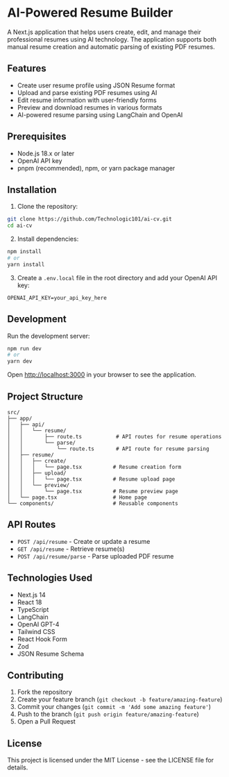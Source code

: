 # AI-Powered Resume Builder

A Next.js application that helps users create, edit, and manage their professional resumes using AI technology. The application supports both manual resume creation and automatic parsing of existing PDF resumes.

## Features

- Create user resume profile using JSON Resume format
- Upload and parse existing PDF resumes using AI
- Edit resume information with user-friendly forms
- Preview and download resumes in various formats
- AI-powered resume parsing using LangChain and OpenAI

## Prerequisites

- Node.js 18.x or later
- OpenAI API key
- pnpm (recommended), npm, or yarn package manager

## Installation

1. Clone the repository:
```bash
git clone https://github.com/Technologic101/ai-cv.git
cd ai-cv
```

2. Install dependencies:
```bash
npm install
# or
yarn install
```

3. Create a `.env.local` file in the root directory and add your OpenAI API key:
```
OPENAI_API_KEY=your_api_key_here
```

## Development

Run the development server:
```bash
npm run dev
# or
yarn dev
```

Open [http://localhost:3000](http://localhost:3000) in your browser to see the application.

## Project Structure

```
src/
├── app/
│   ├── api/
│   │   └── resume/
│   │       ├── route.ts           # API routes for resume operations
│   │       └── parse/
│   │           └── route.ts       # API route for resume parsing
│   ├── resume/
│   │   ├── create/
│   │   │   └── page.tsx          # Resume creation form
│   │   ├── upload/
│   │   │   └── page.tsx          # Resume upload page
│   │   └── preview/
│   │       └── page.tsx          # Resume preview page
│   └── page.tsx                  # Home page
└── components/                   # Reusable components
```

## API Routes

- `POST /api/resume` - Create or update a resume
- `GET /api/resume` - Retrieve resume(s)
- `POST /api/resume/parse` - Parse uploaded PDF resume

## Technologies Used

- Next.js 14
- React 18
- TypeScript
- LangChain
- OpenAI GPT-4
- Tailwind CSS
- React Hook Form
- Zod
- JSON Resume Schema

## Contributing

1. Fork the repository
2. Create your feature branch (`git checkout -b feature/amazing-feature`)
3. Commit your changes (`git commit -m 'Add some amazing feature'`)
4. Push to the branch (`git push origin feature/amazing-feature`)
5. Open a Pull Request

## License

This project is licensed under the MIT License - see the LICENSE file for details.
